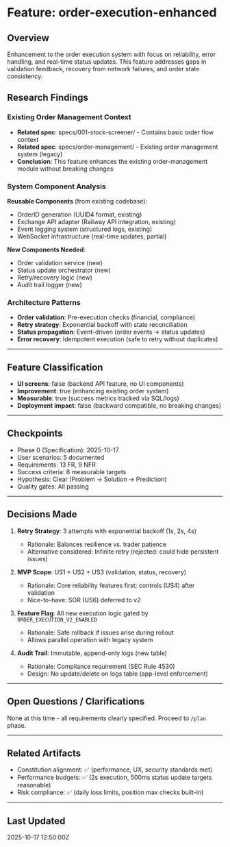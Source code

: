 # Feature: order-execution-enhanced

## Overview

Enhancement to the order execution system with focus on reliability, error handling, and real-time status updates. This feature addresses gaps in validation feedback, recovery from network failures, and order state consistency.

## Research Findings

### Existing Order Management Context

- **Related spec**: specs/001-stock-screener/ - Contains basic order flow context
- **Related spec**: specs/order-management/ - Existing order management system (legacy)
- **Conclusion**: This feature enhances the existing order-management module without breaking changes

### System Component Analysis

**Reusable Components** (from existing codebase):
- OrderID generation (UUID4 format, existing)
- Exchange API adapter (Railway API integration, existing)
- Event logging system (structured logs, existing)
- WebSocket infrastructure (real-time updates, partial)

**New Components Needed**:
- Order validation service (new)
- Status update orchestrator (new)
- Retry/recovery logic (new)
- Audit trail logger (new)

### Architecture Patterns

- **Order validation**: Pre-execution checks (financial, compliance)
- **Retry strategy**: Exponential backoff with state reconciliation
- **Status propagation**: Event-driven (order events → status updates)
- **Error recovery**: Idempotent execution (safe to retry without duplicates)

---

## Feature Classification

- **UI screens**: false (backend API feature, no UI components)
- **Improvement**: true (enhancing existing order system)
- **Measurable**: true (success metrics tracked via SQL/logs)
- **Deployment impact**: false (backward compatible, no breaking changes)

---

## Checkpoints

- Phase 0 (Specification): 2025-10-17
- User scenarios: 5 documented
- Requirements: 13 FR, 9 NFR
- Success criteria: 8 measurable targets
- Hypothesis: Clear (Problem → Solution → Prediction)
- Quality gates: All passing

---

## Decisions Made

1. **Retry Strategy**: 3 attempts with exponential backoff (1s, 2s, 4s)
   - Rationale: Balances resilience vs. trader patience
   - Alternative considered: Infinite retry (rejected: could hide persistent issues)

2. **MVP Scope**: US1 + US2 + US3 (validation, status, recovery)
   - Rationale: Core reliability features first; controls (US4) after validation
   - Nice-to-have: SOR (US6) deferred to v2

3. **Feature Flag**: All new execution logic gated by `ORDER_EXECUTION_V2_ENABLED`
   - Rationale: Safe rollback if issues arise during rollout
   - Allows parallel operation with legacy system

4. **Audit Trail**: Immutable, append-only logs (new table)
   - Rationale: Compliance requirement (SEC Rule 4530)
   - Design: No update/delete on logs table (app-level enforcement)

---

## Open Questions / Clarifications

None at this time - all requirements clearly specified. Proceed to `/plan` phase.

---

## Related Artifacts

- Constitution alignment: ✅ (performance, UX, security standards met)
- Performance budgets: ✅ (2s execution, 500ms status update targets reasonable)
- Risk compliance: ✅ (daily loss limits, position max checks built-in)

---

## Last Updated

2025-10-17 12:50:00Z

